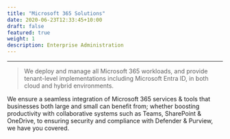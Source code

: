 ```yaml
---
title: "Microsoft 365 Solutions"
date: 2020-06-23T12:33:45+10:00
draft: false
featured: true
weight: 1
description: Enterprise Administration
---
```

***
> We deploy and manage all Microsoft 365 workloads, and provide tenant-level implementations including Microsoft Entra ID, in both cloud and hybrid environments.

We ensure a seamless integration of Microsoft 365 services & tools that businesses both large and small can benefit from; whether boosting productivity with collaborative systems such as Teams, SharePoint & OneDrive, to ensuring security and compliance with Defender & Purview, we have you covered.